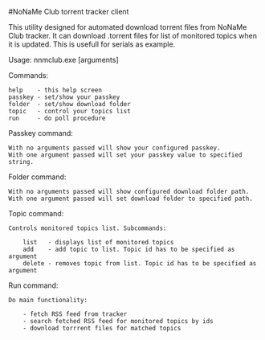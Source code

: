 #NoNaMe Club torrent tracker client

This utility designed for automated download torrent files from NoNaMe Club tracker.
It can download .torrent files for list of monitored topics when it is updated. This
is usefull for serials as example.

Usage:
  nnmclub.exe <command> [arguments]            
  
Commands:

    help    - this help screen
    passkey - set/show your passkey
    folder  - set/show download folder
    topic   - control your topics list
    run     - do poll procedure

Passkey command:

    With no arguments passed will show your configured passkey.
    With one argument passed will set your passkey value to specified string.

Folder command:

    With no arguments passed will show configured download folder path.
    With one argument passed will set download folder to specified path.

Topic command:

    Controls monitored topics list. Subcommands:
    
        list   - displays list of monitored topics
        add    - add topic to list. Topic id has to be specified as argument
        delete - removes topic from list. Topic id has to be specified as argument
    
Run command:

    Do main functionality:
    
        - fetch RSS feed from tracker
        - search fetched RSS feed for monitored topics by ids
        - download torrrent files for matched topics

